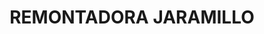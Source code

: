 ---
title: "REMONTADORA JARAMILLO"
url: /localidad-antonio-narino/remontadora-jaramillo/
shop: zapatos
---